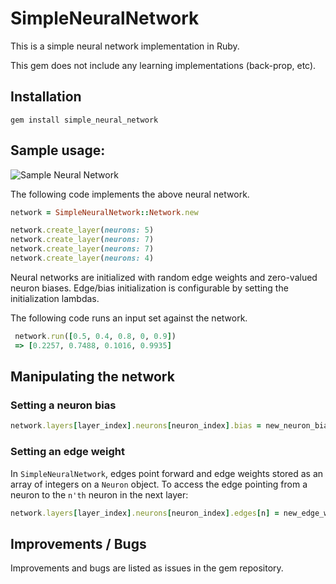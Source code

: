 # SimpleNeuralNetwork

This is a simple neural network implementation in Ruby.

This gem does not include any learning implementations (back-prop, etc).

## Installation

```
gem install simple_neural_network
```

## Sample usage:

![Sample Neural Network](https://cdn-images-1.medium.com/max/1600/0*IUWJ5oJ_z6AiG7Ja.jpg)

The following code implements the above neural network.

```ruby
network = SimpleNeuralNetwork::Network.new

network.create_layer(neurons: 5)
network.create_layer(neurons: 7)
network.create_layer(neurons: 7)
network.create_layer(neurons: 4)
```

Neural networks are initialized with random edge weights and zero-valued neuron biases. Edge/bias initialization is configurable by setting the initialization lambdas.

The following code runs an input set against the network.

```ruby
 network.run([0.5, 0.4, 0.8, 0, 0.9])
 => [0.2257, 0.7488, 0.1016, 0.9935]
```

## Manipulating the network

### Setting a neuron bias

```ruby
network.layers[layer_index].neurons[neuron_index].bias = new_neuron_bias
```

### Setting an edge weight

In `SimpleNeuralNetwork`, edges point forward and edge weights stored as an array of integers on a `Neuron` object. To access the edge pointing from a neuron to the `n'th` neuron in the next layer:

```ruby
network.layers[layer_index].neurons[neuron_index].edges[n] = new_edge_weight
```

## Improvements / Bugs
Improvements and bugs are listed as issues in the gem repository.
